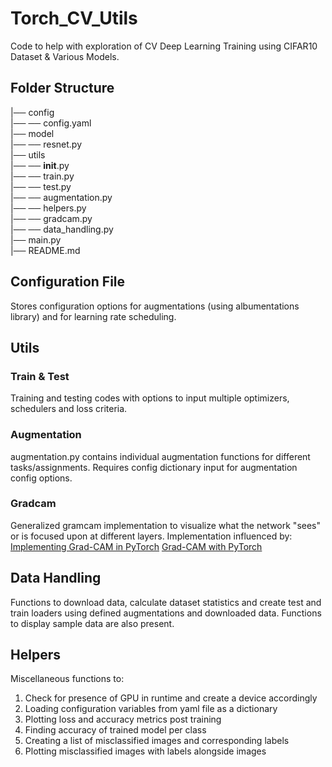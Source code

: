 # Torch_CV_Utils
Code to help with exploration of CV Deep Learning Training using CIFAR10 Dataset &amp; Various Models.

## **Folder Structure**

|── config \
|── ── config.yaml \
|──  model  \
|── ── resnet.py  \
|── utils  \
|── ── __init__.py   
|── ──  train.py  \
|── ──  test.py  \
|── ──  augmentation.py   
|── ── helpers.py   
|── ──  gradcam.py  
|── ── data_handling.py   
|── main.py       
|── README.md   

## Configuration File
Stores configuration options for augmentations (using albumentations library) and for learning rate scheduling.

## Utils

### Train & Test
Training and testing codes with options to input multiple optimizers, schedulers and loss criteria.

### Augmentation
augmentation.py contains individual augmentation functions for different tasks/assignments. Requires config dictionary input for augmentation config options.

### Gradcam
Generalized gramcam implementation to visualize what the network "sees" or is focused upon at different layers.
Implementation influenced by:
[Implementing Grad-CAM in PyTorch](https://medium.com/@stepanulyanin/implementing-grad-cam-in-pytorch-ea0937c31e82)
[Grad-CAM with PyTorch](https://github.com/kazuto1011/grad-cam-pytorch/tree/fd10ff7fc85ae064938531235a5dd3889ca46fed)

## Data Handling
Functions to download data, calculate dataset statistics and create test and train loaders using defined augmentations and downloaded data.
Functions to display sample data are also present.

## Helpers
Miscellaneous functions to:
1. Check for presence of GPU in runtime and create a device accordingly
2. Loading configuration variables from yaml file as a dictionary
3. Plotting loss and accuracy metrics post training
4. Finding accuracy of trained model per class
5. Creating a list of misclassified images and corresponding labels
6. Plotting misclassified images with labels alongside images
